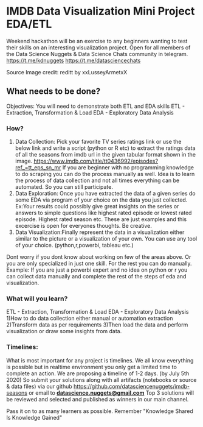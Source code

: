 # IMDB Data Visualization Mini Project EDA/ETL
Weekend hackathon will be an exercise to any beginners wanting to test their skills on an interesting visualization project.
Open for all members of the Data Science Nuggets & Data Science Chats community in telegram.
https://t.me/kdnuggets
https://t.me/datasciencechats

Source Image credit: reditt by xxLusseyArmetxX

## What needs to be done?
Objectives: You will need to demonstrate both ETL and EDA skills
ETL - Extraction, Transformation & Load
EDA - Exploratory Data Analysis

### How?
1) Data Collection: Pick your favorite TV series ratings link or use the below link and write a script (python or R etc) to extract the ratings data of all the seasons from imdb url in the given tabular format shown in the image.
https://www.imdb.com/title/tt0436992/episodes?ref_=tt_eps_sn_mr
If you are beginner with no programming knowledge to do scraping you can do the process manually as well. Idea is to learn the process of data collection and not all times everything can be automated. So you can still participate.
2) Data Exploration: Once you have extracted the data of a given series do some EDA via program of your choice on the data you just collected. Ex:Your results could possibly give great insights on the series or answers to simple questions like highest rated episode or lowest rated episode. Highest rated season etc. These are just examples and this excercise is open for everyones thoughts. Be creative.
3) Data Visualization:Finally represent the data in a visualization either similar to the picture or a visualization of your own. You can use any tool of your choice. (python,r,powerbi, tableau etc.)

Dont worry if you dont know about working on few of the areas above. Or you are only specialized in just one skill. For the rest you can do manually. Example: If you are just a powerbi expert and no idea on python or r you can collect data manually and complete the rest of the steps of eda and visualization.

### What will you learn?
ETL - Extraction, Transformation & Load
EDA - Exploratory Data Analysis
1)How to do data collection either manual or automation extraction
2)Transform data as per requirements
3)Then load the data and perform visualization or draw some insights from data.

### Timelines:
What is most important for any project is timelines. We all know everything is possible but in realtime environment you only get a limited time to complete an action. 
We are proposing a timeline of 1-2 days. (by July 5th 2020)
So submit your solutions along with all artifacts (notebooks or source & data files) via our github https://github.com/datasciencenuggets/imdb-seasons  or email to **datascience.nuggets@gmail.com**
Top 3 solutions will be reviewed and selected and published as winners in our main channel.

Pass it on to as many learners as possible. Remember "Knowledge Shared Is Knowledge Gained"
